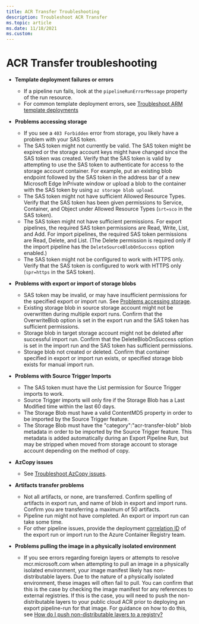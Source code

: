 ```yaml
---
title: ACR Transfer Troubleshooting
description: Troubleshoot ACR Transfer
ms.topic: article
ms.date: 11/18/2021
ms.custom:
---
```


# ACR Transfer troubleshooting

* **Template deployment failures or errors**
  * If a pipeline run fails, look at the `pipelineRunErrorMessage` property of the run resource.
  * For common template deployment errors, see [Troubleshoot ARM template deployments](../azure-resource-manager/templates/template-tutorial-troubleshoot.md)
* **Problems accessing storage**<a name="problems-accessing-storage"></a>
  * If you see a `403 Forbidden` error from storage, you likely have a problem with your SAS token.
  * The SAS token might not currently be valid. The SAS token might be expired or the storage account keys might have changed since the SAS token was created. Verify that the SAS token is valid by attempting to use the SAS token to authenticate for access to the storage account container. For example, put an existing blob endpoint followed by the SAS token in the address bar of a new Microsoft Edge InPrivate window or upload a blob to the container with the SAS token by using `az storage blob upload`.
  * The SAS token might not have sufficient Allowed Resource Types. Verify that the SAS token has been given permissions to Service, Container, and Object under Allowed Resource Types (`srt=sco` in the SAS token).
  * The SAS token might not have sufficient permissions. For export pipelines, the required SAS token permissions are Read, Write, List, and Add. For import pipelines, the required SAS token permissions are Read, Delete, and List. (The Delete permission is required only if the import pipeline has the `DeleteSourceBlobOnSuccess` option enabled.)
  * The SAS token might not be configured to work with HTTPS only. Verify that the SAS token is configured to work with HTTPS only (`spr=https` in the SAS token).
* **Problems with export or import of storage blobs**
  * SAS token may be invalid, or may have insufficient permissions for the specified export or import run. See [Problems accessing storage](#problems-accessing-storage).
  * Existing storage blob in source storage account might not be overwritten during multiple export runs. Confirm that the OverwriteBlob option is set in the export run and the SAS token has sufficient permissions.
  * Storage blob in target storage account might not be deleted after successful import run. Confirm that the DeleteBlobOnSuccess option is set in the import run and the SAS token has sufficient permissions.
  * Storage blob not created or deleted. Confirm that container specified in export or import run exists, or specified storage blob exists for manual import run.
* **Problems with Source Trigger Imports**
  * The SAS token must have the List permission for Source Trigger imports to work.
  * Source Trigger imports will only fire if the Storage Blob has a Last Modified time within the last 60 days.
  * The Storage Blob must have a valid ContentMD5 property in order to be imported by the Source Trigger feature.
  * The Storage Blob must have the "category":"acr-transfer-blob" blob metadata in order to be imported by the Source Trigger feature. This metadata is added automatically during an Export Pipeline Run, but may be stripped when moved from storage account to storage account depending on the method of copy.
* **AzCopy issues**
  * See [Troubleshoot AzCopy issues](../storage/common/storage-use-azcopy-configure.md).
* **Artifacts transfer problems**
  * Not all artifacts, or none, are transferred. Confirm spelling of artifacts in export run, and name of blob in export and import runs. Confirm you are transferring a maximum of 50 artifacts.
  * Pipeline run might not have completed. An export or import run can take some time.
  * For other pipeline issues, provide the deployment [correlation ID](../azure-resource-manager/templates/deployment-history.md) of the export run or import run to the Azure Container Registry team.
* **Problems pulling the image in a physically isolated environment**
  * If you see errors regarding foreign layers or attempts to resolve mcr.microsoft.com when attempting to pull an image in a physically isolated environment, your image manifest likely has non-distributable layers. Due to the nature of a physically isolated environment, these images will often fail to pull. You can confirm that this is the case by checking the image manifest for any references to external registries. If this is the case, you will need to push the non-distributable layers to your public cloud ACR prior to deploying an export pipeline-run for that image. For guidance on how to do this, see [How do I push non-distributable layers to a registry?](./container-registry-faq.yml#how-do-i-push-non-distributable-layers-to-a-registry-)

  <!-- LINKS - External -->
[terms-of-use]: https://azure.microsoft.com/support/legal/preview-supplemental-terms/

<!-- LINKS - Internal -->
[azure-cli]: /cli/azure/install-azure-cli
[az-login]: /cli/azure/reference-index#az_login
[az-keyvault-secret-set]: /cli/azure/keyvault/secret#az_keyvault_secret_set
[az-keyvault-secret-show]: /cli/azure/keyvault/secret#az_keyvault_secret_show
[az-keyvault-set-policy]: /cli/azure/keyvault#az_keyvault_set_policy
[az-storage-container-generate-sas]: /cli/azure/storage/container#az_storage_container_generate_sas
[az-storage-blob-list]: /cli/azure/storage/blob#az_storage-blob-list
[az-deployment-group-create]: /cli/azure/deployment/group#az_deployment_group_create
[az-deployment-group-delete]: /cli/azure/deployment/group#az_deployment_group_delete
[az-deployment-group-show]: /cli/azure/deployment/group#az_deployment_group_show
[az-acr-repository-list]: /cli/azure/acr/repository#az_acr_repository_list
[az-acr-import]: /cli/azure/acr#az_acr_import
[az-resource-delete]: /cli/azure/resource#az_resource_delete